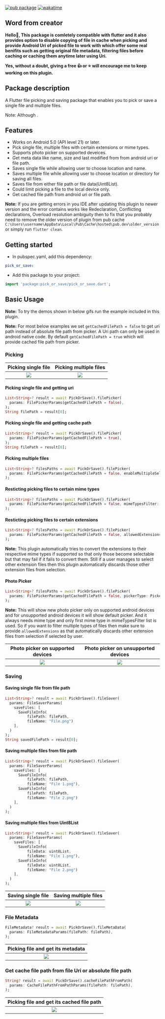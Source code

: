 [![pub package](https://img.shields.io/pub/v/pick_or_save.svg)](https://pub.dev/packages/pick_or_save) [![wakatime](https://wakatime.com/badge/user/83f3b15d-49de-4c01-b8de-bbc132f11be1/project/a5e5bda6-1125-46d7-9dc4-5028186265ca.svg)](https://wakatime.com/badge/user/83f3b15d-49de-4c01-b8de-bbc132f11be1/project/a5e5bda6-1125-46d7-9dc4-5028186265ca)

## Word from creator

**Hello👋, This package is comletely compatible with flutter and it also provides option to disable copying of file in cache when picking and provide Android Uri of picked file to work with which offer some real benifits such as getting original file metadata, filtering files before caching or caching them anytime later using Uri.**

**Yes, without a doubt, giving a free 👍 or ⭐ will encourage me to keep working on this plugin.**

## Package description

A Flutter file picking and saving package that enables you to pick or save a single file and multiple files.

Note: Although .

## Features

- Works on Android 5.0 (API level 21) or later.
- Pick single file, multiple files with certain extensions or mime types.
- Supports photo picker on supported deveices.
- Get meta data like name, size and last modified from from android uri or file path.
- Saves single file while allowing user to choose location and name.
- Saves multiple file while allowing user to choose location or directory for saving all files.
- Saves file from either file path or file data(Uint8List).
- Could limit picking a file to the local device only.
- Get cached file path from android uri or file path.

**Note:** If you are getting errors in you IDE after updating this plugin to newer version and the error contains works like Redeclaration, Conflicting declarations, Overload resolution ambiguity then to fix that you probably need to remove the older version of plugin from pub cache `C:\Users\username\AppData\Local\Pub\Cache\hosted\pub.dev\older_version` or simply run `flutter clean`.

## Getting started

- In pubspec.yaml, add this dependency:

```yaml
pick_or_save: 
```

- Add this package to your project:

```dart
import 'package:pick_or_save/pick_or_save.dart';
```

## Basic Usage

**Note:** To try the demos shown in below gifs run the example included in this plugin.

**Note:** For most below examples we set ```getCachedFilePath = false``` to get uri path instead of absolute file path from picker. A Uri path can only be used in android native code. By default ```getCachedFilePath = true``` which will provide cached file path from picker.

### Picking

| Picking single file | Picking multiple files |
| :-----: | :---: |
| <img src="https://user-images.githubusercontent.com/85361211/201424225-477c38d1-a7d0-4f13-8771-167483825049.gif"></img> | <img src="https://user-images.githubusercontent.com/85361211/201424373-d73a4cfc-bf1e-4f02-9bd5-cee785fb5fc2.gif"></img> |

#### Picking single file and getting uri

```dart
List<String>? result = await PickOrSave().filePicker(
  params: FilePickerParams(getCachedFilePath = false),
);
String filePath = result[0];
```

#### Picking single file and getting cache path

```dart
List<String>? result = await PickOrSave().filePicker(
  params: FilePickerParams(getCachedFilePath = true),
);
String filePath = result[0];
```

#### Picking multiple files

```dart
List<String>? filesPaths = await PickOrSave().filePicker(
  params: FilePickerParams(getCachedFilePath = false, enableMultipleSelection: true),
);
```

#### Resticting picking files to certain mime types

```dart
List<String>? filesPaths = await PickOrSave().filePicker(
  params: FilePickerParams(getCachedFilePath = false, mimeTypesFilter: ["image/*", "application/pdf"]),
);
```

#### Resticting picking files to certain extensions

```dart
List<String>? filesPaths = await PickOrSave().filePicker(
  params: FilePickerParams(getCachedFilePath = false, allowedExtensions: [".txt", ".png"]),
);
```

**Note:** This plugin automatically tries to convert the extensions to their respective mime types if supported so that only those become selectable but that may fail if it fails to convert them. Still if a user manages to select other extension files then this plugin automatically discards those other extension files from selection.

#### Photo Picker

```dart
List<String>? filesPaths = await PickOrSave().filePicker(
  params: FilePickerParams(getCachedFilePath = false, pickerType: PickerType.photo, mimeTypesFilter: ["*/*"]),
);
```

**Note:** This will show new photo picker only on supported android devices and for unsupported android devices it will show default picker. And it always needs mime type and only first mime type in mimeTypesFilter list is used. So if you want to filter multiple types of files then make sure to provide `allowedExtensions` as that automatically discards other extension files from selection if selected by user.

| Photo picker on supported devices | Photo picker on unsupported devices |
| :-----: | :---: |
| <img src="https://user-images.githubusercontent.com/85361211/201423620-e5349867-1e40-400e-a032-9c51a290ecb7.gif"></img> | <img src="https://user-images.githubusercontent.com/85361211/201423773-e1b6f1a3-ae03-410d-9b61-81c43e2e1c04.gif"></img> |

### Saving

#### Saving single file from file path

```dart
List<String>? result = await PickOrSave().fileSaver(
  params: FileSaverParams(
    saveFiles: [
      SaveFileInfo(
          filePath: filePath,
          fileName: "File.png")
    ],
  )
);
String savedFilePath = result[0];
```

#### Saving multiple files from file path

```dart
List<String>? result = await PickOrSave().fileSaver(
  params: FileSaverParams(
    saveFiles: [
      SaveFileInfo(
          filePath: filePath,
          fileName: "File 1.png"),
      SaveFileInfo(
          filePath: filePath,
          fileName: "File 2.png")
    ],
  )
);
```

#### Saving multiple files from Uint8List

```dart
List<String>? result = await PickOrSave().fileSaver(
  params: FileSaverParams(
    saveFiles: [
      SaveFileInfo(
          fileData: uint8List,
          fileName: "File 1.png"),
      SaveFileInfo(
          fileData: uint8List,
          fileName: "File 2.png")
    ],
  )
);
```

| Saving single file  | Saving multiple files |
| :-------------: | :-------------: |
| <img src="https://user-images.githubusercontent.com/85361211/201424602-fbcca525-2bdf-47e3-b0ba-3e5f02adff3f.gif"></img> | <img src="https://user-images.githubusercontent.com/85361211/201424629-4009a6bd-8add-443d-ba6c-8cca711e9df5.gif"></img> |

### File Metadata

```dart
FileMetadata? result = await PickOrSave().fileMetaData(
  params: FileMetadataParams(filePath: filePath),
);
```

| Picking file and get its metadata |
| :-------------: |
| <img src="https://user-images.githubusercontent.com/85361211/201424872-23d258bb-91e5-409d-adbe-b42e21ede8a2.gif"></img> |

### Get cache file path from file Uri or absolute file path

```dart
String? result = await PickOrSave().cacheFilePathFromPath(
  params: CacheFilePathFromPathParams(filePath: filePath),
);
```

| Picking file and get its cached file path |
| :-------------: |
| <img src="https://user-images.githubusercontent.com/85361211/201424906-dd07fd11-48a4-4cd1-a833-20e75f26abab.gif"></img> |
